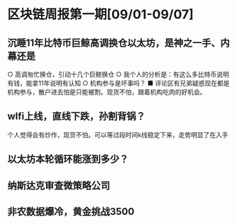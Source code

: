# 区块链周报第一期[09/01-09/07]

## 沉睡11年比特币巨鲸高调换仓以太坊，是神之一手、内幕还是
  ○ 高调匆忙换仓，引动十几个巨鲸换仓
  ○ 我个人的分析是：有这么多比特币说明有钱，能拿11年说明有认知
  ○ 机构参与是坏事吗？
    ■ 评论区有兄弟疑惑现在都是机构参与，散户进去怕是只能被割。现货不怕，跟着机构吃肉的好机会。
## wlfi上线，直线下跌，孙割背锅？


  个人觉得会有炒作，现货不怕。可以等过段时间k线稳定下来，走势明显了在入手

## 以太坊本轮循环能涨到多少？

## 纳斯达克审查微策略公司

## 非农数据爆冷，黄金挑战3500